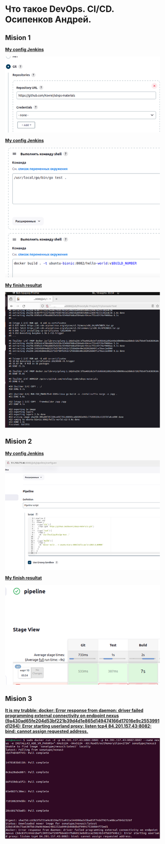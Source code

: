 # Что такое DevOps. СI/СD. Осипенков Андрей.
## Mision 1

**<ins>My config Jenkins<ins>**

![alt text](https://raw.githubusercontent.com/Kovrei/8-02/main/screenshots/1.1-config.PNG)

**<ins>My config Jenkins<ins>**

![alt text](https://raw.githubusercontent.com/Kovrei/8-02/main/screenshots/1.2-config.PNG)

**<ins>My finish resultat<ins>**

![alt text](https://raw.githubusercontent.com/Kovrei/8-02/main/screenshots/1-fin.PNG)

## Mision 2

**<ins>My config Jenkins<ins>**

![alt text](https://raw.githubusercontent.com/Kovrei/8-02/main/screenshots/2.1-config.PNG)

**<ins>My finish resultat<ins>**

![alt text](https://raw.githubusercontent.com/Kovrei/8-02/main/screenshots/2.2-finish.PNG)

## Mision 3

**<ins>It is my trubble:
docker: Error response from daemon: driver failed programming external connectivity on endpoint nexus (9a430ad65fe204d53bf221b39d4d1e865d149474166d17016e9c2553991d1264): 
Error starting userland proxy: listen tcp4 84.201.157.43:8082: bind: cannot assign requested address.<ins>**

![alt text](https://raw.githubusercontent.com/Kovrei/8-02/main/screenshots/3.1%20truble.PNG)
